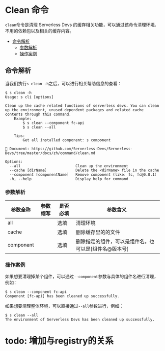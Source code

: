 # Clean 命令

`clean`命令是清理 Serverless Devs 的缓存相关功能，可以通过该命令清理环境、不用的依赖包以及相关的缓存内容。

- [命令解析](#命令解析)
    - [参数解析](#参数解析)
    - [操作案例](#操作案例)
    
## 命令解析

当我们执行`s clean -h`之后，可以进行相关帮助信息的查看：

```shell script
$ s clean -h
Usage: s cli [options]

Clean up the cache related functions of serverless devs. You can clean up the environment, unused dependent packages and related cache contents through this command.
    Example:
        $ s clean --component fc-api
        $ s clean --all

    Tips:
        Get all installed component: s component

📖 Document: https://github.com/Serverless-Devs/Serverless-Devs/tree/master/docs/zh/command/clean.md

Options:
  --all                         Clean up the environment
  --cache [dirName]             Delete the <dirName> file in the cache
  --component [componentName]   Remove component (like: fc, fc@0.0.1)
  -h, --help                    Display help for command
```

### 参数解析

| 参数全称 | 参数缩写 | 是否必填 | 参数含义 |
|-----|-----|-----|-----|
| all |  | 选填 | 清理环境 |
| cache |  | 选填 | 删除缓存里的的<dirName>文件 |
| component |  | 选填 | 删除指定的组件，可以是组件名，也可以是[组件名@版本号] |

### 操作案例

如果想要清理掉某个组件，可以通过`--component`参数与具体的组件名进行清理，例如：

```shell script
$ s clean --component fc-api
Component [fc-api] has been cleaned up successfully.
```

如果想要清理整体环境，可以直接通过`--all`参数进行，例如：

```shell script
$ s clean --all       
The environment of Serverless Devs has been cleaned up successfully.
```

# todo: 增加与registry的关系